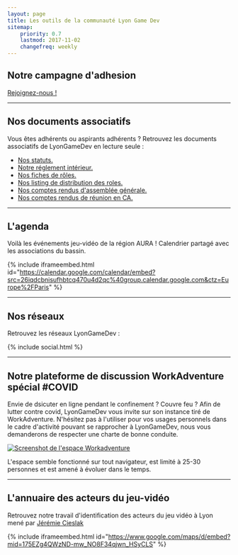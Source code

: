 ```yaml
---
layout: page
title: Les outils de la communauté Lyon Game Dev
sitemap:
    priority: 0.7
    lastmod: 2017-11-02
    changefreq: weekly
---
```


## Notre campagne d'adhesion

<a href="http://adhesion.lyongamedev.pro/" class="button special">Rejoignez-nous !</a>

--------------------

## Nos documents associatifs

Vous êtes adhérents ou aspirants adhérents ? Retrouvez les documents associatifs de LyonGameDev en lecture seule :
  - [Nos statuts.](https://drive.google.com/file/d/11FJPtwsYjCBd7rEnaHTmZ9BKadaH729I/view?usp=sharing)
  - [Notre réglement intérieur.](https://drive.google.com/file/d/1n7b5Dx2yKWOuuGynbd8ad5ml8NUzwP8o/view?usp=sharing)
  - [Nos fiches de rôles.](https://drive.google.com/file/d/1Mg7cO3uIZ1eiv198vFtZusn1xGa6bIIi/view?usp=sharing)
  - [Nos listing de distribution des roles.](https://docs.google.com/spreadsheets/d/1xtHRVN3UcXq73rehMss6hE-VSY_yKCUJttywr1a7fwE/edit?usp=sharing)
  - [Nos comptes rendus d'assemblée générale.](https://drive.google.com/drive/folders/1a4sA5IokfsL4TvZtsv5w_u1xEN3VKadw?usp=sharing)
  - [Nos comptes rendus de réunion en CA.](https://drive.google.com/drive/folders/10-kB9ncnr35gsYJYCimN0gwez2q-spWS?usp=sharing)

--------------------

## L'agenda

Voilà les événements jeu-vidéo de la région AURA ! Calendrier partagé avec les associations du bassin.
		
{% include iframeembed.html id="https://calendar.google.com/calendar/embed?src=26iqdcbnisufhbtcq470u4d2qc%40group.calendar.google.com&ctz=Europe%2FParis" %}

--------------------

## Nos réseaux

Retrouvez les réseaux LyonGameDev :

{% include social.html %}

--------------------

## Notre plateforme de discussion WorkAdventure spécial #COVID

Envie de dsicuter en ligne pendant le confinement ? Couvre feu ?
Afin de lutter contre covid, LyonGameDev vous invite sur son instance tiré de WorkAdventure.
N'hésitez pas à l'utiliser pour vos usages personnels dans le cadre d'activité pouvant se rapprocher à LyonGameDev, nous vous demanderons de respecter une charte de bonne conduite.

<div class="box alt">
	<div class="row 50% uniform">
			<div class="6u">
			<span class="image fit">
			<a href="http://meetup.lyongamedev.pro" title="Rejoindre l'espace"><img src="{{ "/images/content/workadventure.png" | absolute_url }}" alt="Screenshot de l'espace Workadventure" /></a>
			</span>
			</div>
		</div>
	</div>
	
L'espace semble fonctionné sur tout navigateur, est limité à 25-30 personnes et est amené à évoluer dans le temps.

--------------------

## L'annuaire des acteurs du jeu-vidéo

Retrouvez notre travail d'identification des acteurs du jeu vidéo à Lyon mené par [Jérémie Cieslak]({{site.data.linkedin.jeremiecieslak}})

{% include iframeembed.html id="https://www.google.com/maps/d/embed?mid=175EZg4QWzND-mw_NO8F34qjwn_HSyCLS" %}



